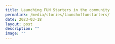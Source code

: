 ```yaml
---
title: Launching FUN Starters in the community
permalink: /media/stories/launchoffunstarters/
date: 2023-03-18
layout: post
description: ""
image: ""
---
```

